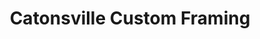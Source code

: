 ---
title: "Catonsville Custom Framing"
url: /catonsville/catonsville-custom-framing/
shop: Rahmen
---